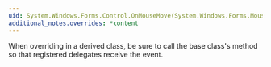 ```yaml
---
uid: System.Windows.Forms.Control.OnMouseMove(System.Windows.Forms.MouseEventArgs)
additional_notes.overrides: *content
---
```


<p>When overriding <xref href="System.Windows.Forms.Control.OnMouseMove(System.Windows.Forms.MouseEventArgs)"></xref> in a derived class, be sure to call the base class's <xref href="System.Windows.Forms.Control.OnMouseMove(System.Windows.Forms.MouseEventArgs)"></xref> method so that registered delegates receive the event.</p>



